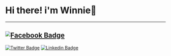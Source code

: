 # Hi there! i'm Winnie👋

---
[![Facebook Badge](https://img.shields.io/badge/Facebook-1877F2?style=for-the-badge&logo=facebook&logoColor=white)](https://www.facebook.com/winnifredk)
---
[![Twitter Badge](https://img.shields.io/badge/Twitter-1DA1F2?style=for-the-badge&logo=twitter&logoColor=white)](https://twitter.com/AkuutsangKaze?t=unuPgueZnf3fNfP5JqnRpg&s=09)
[![Linkedin Badge](https://img.shields.io/badge/-winnifred%20kaze-blue?style=flat-square&logo=Linkedin&logoColor=white&link=https://www.linkedin.com/in/winnifred-kaze/)](https://www.linkedin.com/in/winnifred-kaze/)

<!--
**akuutsang/akuutsang** is a ✨ _special_ ✨ repository because its `README.md` (this file) appears on your GitHub profile.

Here are some ideas to get you started:

- 🔭 I’m currently working on ...
- 🌱 I’m currently learning ...
- 👯 I’m looking to collaborate on ...
- 🤔 I’m looking for help with ...
- 💬 Ask me about ...
- 📫 How to reach me: ...
- 😄 Pronouns: ...
- ⚡ Fun fact: ...
-->
